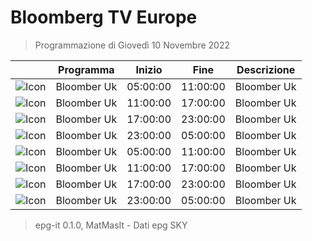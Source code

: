 # Bloomberg TV Europe
> Programmazione di Giovedì 10 Novembre 2022

||Programma|Inizio|Fine|Descrizione|
|---|---|---|---|---|
|![Icon](https://guidatv.sky.it/uuid/News_Cover_HavWCIHQw.png)|Bloomber Uk|05:00:00|11:00:00|Bloomber Uk
|![Icon](https://guidatv.sky.it/uuid/News_Cover_HavWCIHQw.png)|Bloomber Uk|11:00:00|17:00:00|Bloomber Uk
|![Icon](https://guidatv.sky.it/uuid/News_Cover_HavWCIHQw.png)|Bloomber Uk|17:00:00|23:00:00|Bloomber Uk
|![Icon](https://guidatv.sky.it/uuid/News_Cover_HavWCIHQw.png)|Bloomber Uk|23:00:00|05:00:00|Bloomber Uk
|![Icon](https://guidatv.sky.it/uuid/News_Cover_HavWCIHQw.png)|Bloomber Uk|05:00:00|11:00:00|Bloomber Uk
|![Icon](https://guidatv.sky.it/uuid/News_Cover_HavWCIHQw.png)|Bloomber Uk|11:00:00|17:00:00|Bloomber Uk
|![Icon](https://guidatv.sky.it/uuid/News_Cover_HavWCIHQw.png)|Bloomber Uk|17:00:00|23:00:00|Bloomber Uk
|![Icon](https://guidatv.sky.it/uuid/News_Cover_HavWCIHQw.png)|Bloomber Uk|23:00:00|05:00:00|Bloomber Uk



 > epg-it 0.1.0, MatMasIt - Dati epg SKY